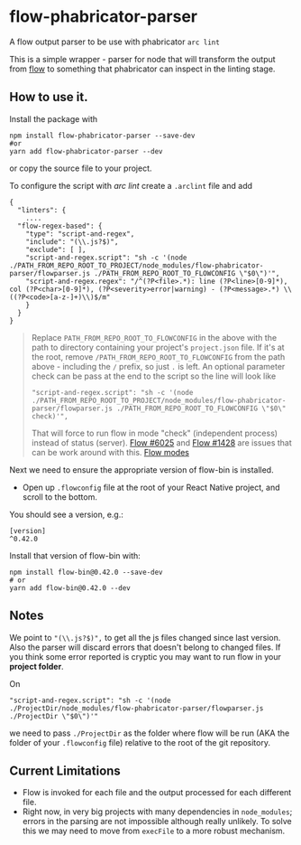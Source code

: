 # flow-phabricator-parser

A flow output parser to be use with phabricator `arc lint`

This is a simple wrapper - parser for node that will transform the output from [flow]() to something that phabricator can inspect in the linting stage.

## How to use it.

Install the package with

```lang=bash
npm install flow-phabricator-parser --save-dev
#or
yarn add flow-phabricator-parser --dev
```

or copy the source file to your project.

To configure the script with _*arc lint*_
create a `.arclint` file and add

```lang=javascript
{
  "linters": {
    ....
  "flow-regex-based": {
    "type": "script-and-regex",
    "include": "(\\.js?$)",
    "exclude": [ ],
    "script-and-regex.script": "sh -c '(node ./PATH_FROM_REPO_ROOT_TO_PROJECT/node_modules/flow-phabricator-parser/flowparser.js ./PATH_FROM_REPO_ROOT_TO_FLOWCONFIG \"$0\")'",
    "script-and-regex.regex": "/^(?P<file>.*): line (?P<line>[0-9]*), col (?P<char>[0-9]*), (?P<severity>error|warning) - (?P<message>.*) \\((?P<code>[a-z-]+)\\)$/m"
    }
  }
}
```

> Replace `PATH_FROM_REPO_ROOT_TO_FLOWCONFIG` in the above with the path to directory containing your project's `project.json` file.
> If it's at the root, remove `/PATH_FROM_REPO_ROOT_TO_FLOWCONFIG` from the path above - including the `/` prefix, so just `.` is left.
> An optional parameter check can be pass at the end to the script so the line will look like
>
> ```$lang=javascript
> "script-and-regex.script": "sh -c '(node ./PATH_FROM_REPO_ROOT_TO_PROJECT/node_modules/flow-phabricator-parser/flowparser.js ./PATH_FROM_REPO_ROOT_TO_FLOWCONFIG \"$0\" check)'",
> ```
>
> That will force to run flow in mode "check" (independent process) instead of status (server). [Flow #6025](https://github.com/facebook/flow/issues/6025) and [Flow #1428](https://github.com/facebook/flow/issues/1428) are issues that can be work around with this.
> [Flow modes](https://stackoverflow.com/questions/38902752/whats-the-difference-between-running-flow-and-flow-check/38906176#38906176)

Next we need to ensure the appropriate version of flow-bin is installed.

* Open up `.flowconfig` file at the root of your React Native project, and scroll to the bottom.

You should see a version, e.g.:

```
[version]
^0.42.0
```

Install that version of flow-bin with:

```lang=bash
npm install flow-bin@0.42.0 --save-dev
# or
yarn add flow-bin@0.42.0 --dev
```

## Notes

We point to `"(\\.js?$)",` to get all the js files changed since last version. Also the parser will discard errors that doesn't belong to changed files. If you think some error reported is cryptic you may want to run flow in your **project folder**.

On

```lang=javascript
"script-and-regex.script": "sh -c '(node ./ProjectDir/node_modules/flow-phabricator-parser/flowparser.js ./ProjectDir \"$0\")'"
```

we need to pass `./ProjectDir` as the folder where flow will be run (AKA the folder of your `.flowconfig` file) relative to the root of the git repository.

## Current Limitations

* Flow is invoked for each file and the output processed for each different file.
* Right now, in very big projects with many dependencies in `node_modules`; errors in the parsing are not impossible although really unlikely. To solve this we may need to move from `execFile` to a more robust mechanism.
